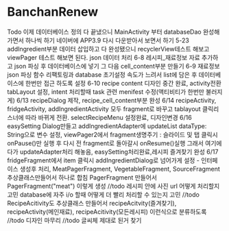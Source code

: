 # BanchanRenew
Todo 이제 데이터베이스 정의 다 끝냈으니 MainActivity 부터 databaseDao 완성해가면서 하나씩 하기 네이버에 APP3.9 다시 다운받아서 보면서 하기 
5-23 addIngredient부분 데이터 삽입하고 다 완성됐으니 recyclerView테스트 해보고 viewPager 테스트 해보면 된다.
json 데이터 처리
6-8 레시피_재료정보 자료 추가하고 json 파싱 후 데이터베이스에 넣기 그 다음 cell_content부분 만들기
6-9 재료정보 json 파싱 함수 리팩토링과 database 초기설정 속도가 느려서 list에 담은 후 데이터베이스에 한번만 접근 하도록 설정
6-10 recipe content 디자인 중간 완료, activity전환 tabLayout 설정, intent 처리할때 task 관련 menifest 수정(액티비티가 한번만 불러지게)
6/13 recipeDialog 제작, recipe_cell_content부분 완성
6/14 recipeActivity, fridgeActivity, addIngredientActivity 모두 fragment로 바꾸고 tablayout 클릭리스너에 따라 바뀌게 전환. selectRecipeMenu 설정완료, 디자인변경
6/16 easySetting Dialog만들고 addIngredientAdapter에 updateList dataType: String으로 변수 설정, viewPager2에서 fragment생명주기 : 슬라이드 및 탭 클릭시 onPause()만 실행 후 다시 전 fragment로 돌아갈시 onResume()실행 그래서 여기에다가 updateAdapter처리 해놓음, easySetting처리완료,레시피 즐겨찾기 완성
6/17 fridgeFragment에서 item 클릭시 addIngredientDialog로 넘어가게 설정 - 인터페이스 생성후 처리, MeatPagerFragment, VegetableFragment, SourceFragment 추상클래스만들어서 하나로 합침 PagerFragment 만들어서 PagerFragment("meat") 이렇게 생성
//todo 레시피 안에 사진 url 어떻게 처리할지 고민 database에 자주 i/o 할때 어떻게 더 빨리 처리할 수 있는지 고민
//todo RecipeAcitivity도 추상클래스 만들어서 recipeAcitvity(즐겨찾기), recipeActivity(메인재료), recipeAcitivity(모든레시피) 이런식으로 분류하도록
//todo 디자인 마무리
//todo 글씨체 제대로 된거 찾기

